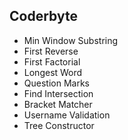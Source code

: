 ## Coderbyte

* Min Window Substring
* First Reverse
* First Factorial
* Longest Word
* Question Marks
* Find Intersection
* Bracket Matcher
* Username Validation
* Tree Constructor 

